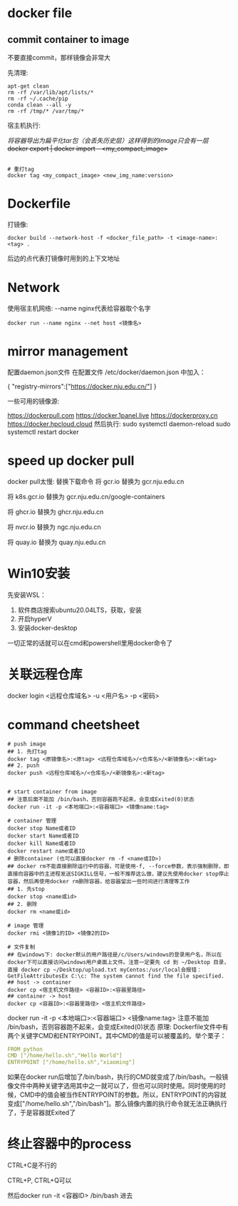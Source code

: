 # docker file

## commit container to image

不要直接commit，那样镜像会非常大


先清理:

```shell
apt-get clean
rm -rf /var/lib/apt/lists/*
rm -rf ~/.cache/pip
conda clean --all -y
rm -rf /tmp/* /var/tmp/*
```

宿主机执行:

*将容器导出为扁平化tar包（会丢失历史层）这样得到的image只会有一层*   
<del>docker export <container-id> | docker import - <my_compact_image></del>

```shell

# 重打tag
docker tag <my_compact_image> <new_img_name:version>
```

# Dockerfile
打镜像:
```shell
docker build --network-host -f <docker_file_path> -t <image-name>:<tag> .
```
后边的点代表打镜像时用到的上下文地址

# Network
使用宿主机网络:
--name nginx代表给容器取个名字
```shell
docker run --name nginx --net host <镜像名>
```


# mirror management

配置daemon.json文件
在配置文件 /etc/docker/daemon.json 中加入：

{
"registry-mirrors":["https://docker.nju.edu.cn/"]
}

一些可用的镜像源:

https://dockerpull.com
https://docker.1panel.live
https://dockerproxy.cn
https://docker.hpcloud.cloud
然后执行:
sudo systemctl daemon-reload
sudo systemctl restart docker



# speed up docker pull


docker pull太慢:
替换下载命令
将 gcr.io 替换为 gcr.nju.edu.cn

将 k8s.gcr.io 替换为 gcr.nju.edu.cn/google-containers

将 ghcr.io 替换为 ghcr.nju.edu.cn

将 nvcr.io 替换为 ngc.nju.edu.cn

将 quay.io 替换为 quay.nju.edu.cn

# Win10安装
先安装WSL：  
1. 软件商店搜索ubuntu20.04LTS，获取，安装   
2. 开启hyperV   
3. 安装docker-desktop   

一切正常的话就可以在cmd和powershell里用docker命令了


# 关联远程仓库
docker login <远程仓库域名> -u <用户名> -p <密码>  


# command cheetsheet


```shell
# push image
## 1. 先打tag
docker tag <原镜像名>:<原tag> <远程仓库域名>/<仓库名>/<新镜像名>:<新tag>
## 2. push
docker push <远程仓库域名>/<仓库名>/<新镜像名>:<新tag>


# start container from image
## 注意后面不能加 /bin/bash，否则容器跑不起来，会变成Exited(0)状态
docker run -it -p <本地端口>:<容器端口> <镜像name:tag> 

# container 管理
docker stop Name或者ID  
docker start Name或者ID  
docker kill Name或者ID  
docker restart name或者ID
# 删除container (也可以直接docker rm -f <name或ID>)
## docker rm不能直接删除运行中的容器，可是使用-f, --force参数，表示强制删除，即直接向容器中的主进程发送SIGKILL信号，一般不推荐这么做，建议先使用docker stop停止容器，然后再使用docker rm删除容器，给容器留出一些时间进行清理等工作
## 1. 先stop
docker stop <name或id>
## 2. 删除
docker rm <name或id>

# image 管理
docker rmi <镜像1的ID> <镜像2的ID>

# 文件复制
## 在windows下: docker默认的用户路径是/c/Users/windows的登录用户名，所以在docker下可以直接访问windows用户桌面上文件。注意一定要先 cd 到 ~/Desktop 目录，直接 docker cp ~/Desktop/upload.txt myCentos:/usr/local会报错：GetFileAttributesEx C:\c: The system cannot find the file specified.
## host -> container
docker cp <宿主机文件路径> <容器ID>:<容器里路径>
## container -> host
docker cp <容器ID>:<容器里路径> <宿主机文件路径>
```

docker run -it -p <本地端口>:<容器端口> <镜像name:tag>
注意不能加 /bin/bash，否则容器跑不起来，会变成Exited(0)状态
原理:
Dockerfile文件中有两个关键字CMD和ENTRYPOINT。其中CMD的值是可以被覆盖的。举个栗子：
```yaml
FROM python
CMD ["/home/hello.sh","Hello World"]   
ENTRYPOINT ["/home/hello.sh","xiaoming"]
```
如果在docker run后增加了/bin/bash，执行的CMD就变成了/bin/bash。一般镜像文件中两种关键字选用其中之一就可以了，但也可以同时使用。同时使用的时候，CMD中的值会被当作ENTRYPOINT的参数。所以，ENTRYPOINT的内容就变成["/home/hello.sh","/bin/bash"]。那么镜像内置的执行命令就无法正确执行了，于是容器就Exited了


# 终止容器中的process
CTRL+C是不行的

CTRL+P, CTRL+Q可以

然后docker run -it <容器ID> /bin/bash 进去
